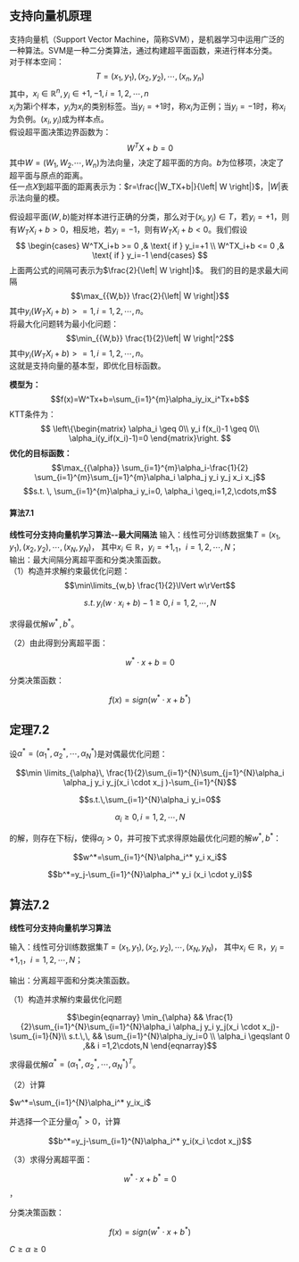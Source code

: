 ## 支持向量机原理

支持向量机（Support Vector Machine，简称SVM），是机器学习中运用广泛的一种算法。SVM是一种二分类算法，通过构建超平面函数，来进行样本分类。  
对于样本空间：
$$T={(x_1,y_1),(x_2,y_2),\cdots,(x_n,y_n)}$$
其中，$x_i \in \mathbb{R}^{n}, y_i \in{+1,-1},i=1,2,\cdots,n$   
$x_i$为第i个样本，$y_i$为$x_i$的类别标签。当$y_i=+1$时，称$x_i$为正例；当$y_i=-1$时，称$x_i$为负例。$(x_i,y_i)$成为样本点。  
假设超平面决策边界函数为：
$$W^TX+b=0$$
其中$W=(W_1,W_2.\cdots,W_n)$为法向量，决定了超平面的方向。$b$为位移项，决定了超平面与原点的距离。  
任一点$X$到超平面的距离表示为：$r=\frac{|W_TX+b|}{\left| W \right|}$，$\left| W \right|$表示法向量的模。  

假设超平面$(W,b)$能对样本进行正确的分类，那么对于$(x_i,y_i) \in T$，若$y_i=+1$，则有$W_TX_i+b>0$，相反地，若$y_i=-1$，则有$W_TX_i+b<0$。我们假设
$$
\begin{cases}
W^TX_i+b >= 0 ,& \text{ if } y_i=+1 \\ 
W^TX_i+b <= 0 ,& \text{ if } y_i=-1
\end{cases}
$$
上面两公式的间隔可表示为$\frac{2}{\left| W \right|}$。
我们的目的是求最大间隔
$$\max_{{W,b}} \frac{2}{\left| W \right|}$$
其中$y_i(W_TX_i+b)>=1,i=1,2,\cdots,n$。  
将最大化问题转为最小化问题：
$$\min_{{W,b}} \frac{1}{2}\left| W \right|^2$$
其中$y_i(W_TX_i+b)>=1,i=1,2,\cdots,n$。  
这就是支持向量的基本型，即优化目标函数。  

**模型为：**
$$f(x)=W^Tx+b=\sum_{i=1}^{m}\alpha_iy_ix_i^Tx+b$$
KTT条件为：
$$
\left\{\begin{matrix}
\alpha_i \geq 0\\ 
y_i f(x_i)-1 \geq 0\\ 
\alpha_i(y_if(x_i)-1)=0
\end{matrix}\right.
$$
**优化的目标函数：**
$$\max_{{\alpha}} \sum_{i=1}^{m}\alpha_i-\frac{1}{2} \sum_{i=1}^{m}\sum_{j=1}^{m}\alpha_i \alpha_j y_i y_j x_i x_j$$
  $$s.t. \, \sum_{i=1}^{m}\alpha_i y_i=0,  \alpha_i \geq,i=1,2,\cdots,m$$

#### 算法7.1
**线性可分支持向量机学习算法--最大间隔法**
输入：线性可分训练数据集$T={(x_1,y_1),(x_2,y_2),\cdots,(x_N,y_N)}$，
其中$x_i \in \mathbb{R}$，$y_i={+1,_1}$，$i=1,2,\cdots,N$；  
输出：最大间隔分离超平面和分类决策函数。  
（1）构造并求解约束最优化问题：
$$\min\limits_{w,b} \frac{1}{2}\lVert w\rVert$$

$$s.t.  \, y_i(w\cdot x_i+b)-1\geq0,\,i=1,2,\cdots,N$$

求得最优解$w^{*}\,,b^{*}$。

（2）由此得到分离超平面：

$$w^*\cdot x+b=0$$

分类决策函数：

$$f(x)=sign(w^*\cdot x+b^*)$$

## 定理7.2 

设$\alpha^*=(\alpha_1^*,\alpha_2^*,\cdots,\alpha_N^*)$是对偶最优化问题：

$$\min \limits_{\alpha}\, \frac{1}{2}\sum_{i=1}^{N}\sum_{j=1}^{N}\alpha_i \alpha_j y_i y_j(x_i \cdot x_j )-\sum_{i=1}^{N}$$

$$s.t.\,\sum_{i=1}^{N}\alpha_i y_i=0$$

$$\alpha_i\geq0,\,i=1,2,\cdots,N$$

的解，则存在下标$j$，使得$\alpha_j>0$，并可按下式求得原始最优化问题的解$w^*,b^*$：

$$w^*=\sum_{i=1}^{N}\alpha_i^* y_i x_i$$

$$b^*=y_j-\sum_{i=1}^{N}\alpha_i^* y_i (x_i \cdot y_i)$$

## 算法7.2 

**线性可分支持向量机学习算法**

输入：线性可分训练数据集$T={(x_1,y_1),(x_2,y_2),\cdots,(x_N,y_N)}$，
其中$x_i \in \mathbb{R}$，$y_i={+1,_1}$，$i=1,2,\cdots,N$；  

输出：分离超平面和分类决策函数。  

（1）构造并求解约束最优化问题

$$\begin{eqnarray} 
\min_{\alpha} && \frac{1}{2}\sum_{i=1}^{N}\sum_{i=1}^{N}\alpha_i \alpha_j y_i y_j(x_i \cdot x_j)-\sum_{i=1}{N}\\
s.t.\,\, && \sum_{i=1}^{N}\alpha_iy_i=0  \\ \alpha_i \geqslant 0 ,&& i =1,2\cdots,N
\end{eqnarray}$$

求得最优解$\alpha^*=(\alpha_1^*,\alpha_2^*,\cdots,\alpha_N^*)^T$。

（2）计算  

$w^*=\sum_{i=1}^{N}\alpha_i^* y_ix_i$

并选择一个正分量$\alpha_j^*>0$，计算

$$b^*=y_j-\sum_{i=1}^{N}\alpha_i^* y_i(x_i \cdot x_j)$$

（3）求得分离超平面：

$$w^*\cdot x+b^*=0$$，

分类决策函数：

$$f(x)=sign(w^*\cdot x+b^*)$$

$C\geqslant \alpha \geqslant0$

